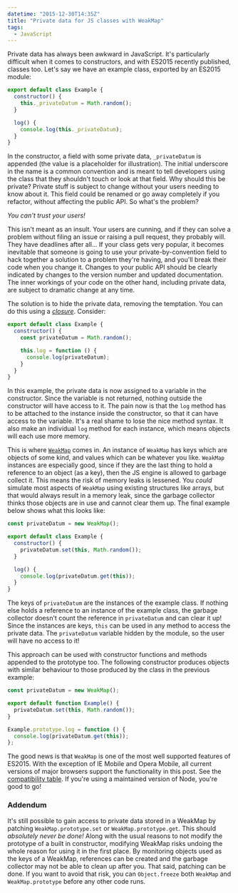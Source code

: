 ```yaml
---
datetime: "2015-12-30T14:35Z"
title: "Private data for JS classes with WeakMap"
tags:
  - JavaScript
---
```

Private data has always been awkward in JavaScript. It's particularly difficult when it comes to
constructors, and with ES2015 recently published, classes too. Let's say we have an example class,
exported by an ES2015 module:

```javascript
export default class Example {
  constructor() {
    this._privateDatum = Math.random();
  }

  log() {
    console.log(this._privateDatum);
  }
}
```

In the constructor, a field with some private data, `_privateDatum` is appended (the value is a
placeholder for illustration). The initial underscore in the name is a common convention and is
meant to tell developers using the class that they shouldn't touch or look at that field. Why should
this be private? Private stuff is subject to change without your users needing to know about it.
This field could be renamed or go away completely if you refactor, without affecting the public API.
So what's the problem?

_You can't trust your users!_

This isn't meant as an insult. Your users are cunning, and if they can solve a problem without
filing an issue or raising a pull request, they probably will. They have deadlines after all... If
your class gets very popular, it becomes inevitable that someone is going to use your
private-by-convention field to hack together a solution to a problem they're having, and you'll
break their code when you change it. Changes to your public API should be clearly indicated by
changes to the version number and updated documentation. The inner workings of your code on the
other hand, including private data, are subject to dramatic change at any time.

The solution is to hide the private data, removing the temptation. You can do this using a
[_closure_](https://developer.mozilla.org/en-US/docs/Web/JavaScript/Closures). Consider:

```javascript
export default class Example {
  constructor() {
    const privateDatum = Math.random();

    this.log = function () {
      console.log(privateDatum);
    }
  }
}
```

In this example, the private data is now assigned to a variable in the constructor. Since the
variable is not returned, nothing outside the constructor will have access to it. The pain now is
that the `log` method has to be attached to the instance inside the constructor, so that it can have
access to the variable. It's a real shame to lose the nice method syntax. It also make an individual
`log` method for each instance, which means objects will each use more memory.

This is where
[`WeakMap`](https://developer.mozilla.org/en-US/docs/Web/JavaScript/Reference/Global_Objects/WeakMap)
comes in. An instance of `WeakMap` has keys which are objects of some kind, and values which can be
whatever you like. `WeakMap` instances are especially good, since if they are the last thing to hold
a reference to an object (as a key), then the JS engine is allowed to garbage collect it. This means
the risk of memory leaks is lessened. You _could_ simulate most aspects of `WeakMap` using existing
structures like arrays, but that would always result in a memory leak, since the garbage collector
thinks those objects are in use and cannot clear them up. The final example below shows what this
looks like:

```javascript
const privateDatum = new WeakMap();

export default class Example {
  constructor() {
    privateDatum.set(this, Math.random());
  }

  log() {
    console.log(privateDatum.get(this));
  }
}
```

The keys of `privateDatum` are the instances of the example class. If nothing else holds a reference
to an instance of the example class, the garbage collector doesn't count the reference in
`privateDatum` and can clear it up! Since the instances are keys, `this` can be used in any method
to access the private data. The `privateDatum` variable hidden by the module, so the user will have
no access to it!

This approach can be used with constructor functions and methods appended to the prototype too. The
following constructor produces objects with similar behaviour to those produced by the class in the
previous example:

```javascript
const privateDatum = new WeakMap();

export default function Example() {
  privateDatum.set(this, Math.random());
}

Example.prototype.log = function () {
  console.log(privateDatum.get(this));
};
```

The good news is that `WeakMap` is one of the most well supported features of ES2015. With the
exception of IE Mobile and Opera Mobile, all current versions of major browsers support the
functionality in this post. See the
[compatibility table](http://kangax.github.io/compat-table/es6/#test-WeakMap). If you're using a
maintained version of Node, you're good to go!

### Addendum

It's still possible to gain access to private data stored in a WeakMap by patching
`WeakMap.prototype.set` or `WeakMap.prototype.get`. This should _absolutely never be done!_ Along
with the usual reasons to not modify the prototype of a built in constructor, modifying WeakMap
risks undoing the whole reason for using it in the first place. By monitoring objects used as the
keys of a WeakMap, references can be created and the garbage collector may not be able to clean up
after you. That said, patching can be done. If you want to avoid that risk, you can `Object.freeze`
both `WeakMap` and `WeakMap.prototype` before any other code runs.

